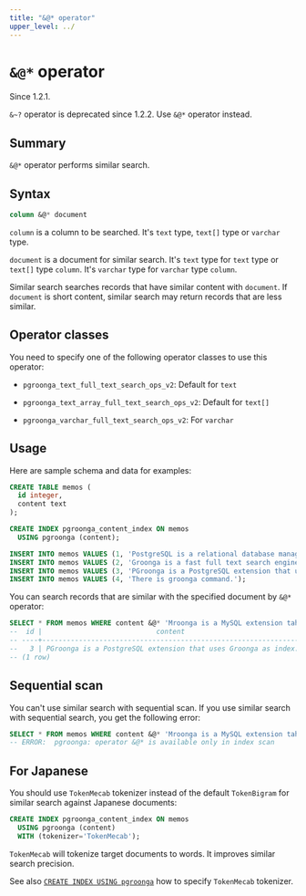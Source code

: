 ```yaml
---
title: "&@* operator"
upper_level: ../
---
```


# `&@*` operator

Since 1.2.1.

`&~?` operator is deprecated since 1.2.2. Use `&@*` operator instead.

## Summary

`&@*` operator performs similar search.

## Syntax

```sql
column &@* document
```

`column` is a column to be searched. It's `text` type, `text[]` type or `varchar` type.

`document` is a document for similar search. It's `text` type for `text` type or `text[]` type `column`. It's `varchar` type for `varchar` type `column`.

Similar search searches records that have similar content with `document`. If `document` is short content, similar search may return records that are less similar.

## Operator classes

You need to specify one of the following operator classes to use this operator:

  * `pgroonga_text_full_text_search_ops_v2`: Default for `text`

  * `pgroonga_text_array_full_text_search_ops_v2`: Default for `text[]`

  * `pgroonga_varchar_full_text_search_ops_v2`: For `varchar`

## Usage

Here are sample schema and data for examples:

```sql
CREATE TABLE memos (
  id integer,
  content text
);

CREATE INDEX pgroonga_content_index ON memos
  USING pgroonga (content);
```

```sql
INSERT INTO memos VALUES (1, 'PostgreSQL is a relational database management system.');
INSERT INTO memos VALUES (2, 'Groonga is a fast full text search engine that supports all languages.');
INSERT INTO memos VALUES (3, 'PGroonga is a PostgreSQL extension that uses Groonga as index.');
INSERT INTO memos VALUES (4, 'There is groonga command.');
```

You can search records that are similar with the specified document by `&@*` operator:

```sql
SELECT * FROM memos WHERE content &@* 'Mroonga is a MySQL extension taht uses Groonga';
--  id |                            content                             
-- ----+----------------------------------------------------------------
--   3 | PGroonga is a PostgreSQL extension that uses Groonga as index.
-- (1 row)
```

## Sequential scan

You can't use similar search with sequential scan. If you use similar search with sequential search, you get the following error:

```sql
SELECT * FROM memos WHERE content &@* 'Mroonga is a MySQL extension taht uses Groonga';
-- ERROR:  pgroonga: operator &@* is available only in index scan
```

## For Japanese

You should use `TokenMecab` tokenizer instead of the default `TokenBigram` for similar search against Japanese documents:

```sql
CREATE INDEX pgroonga_content_index ON memos
  USING pgroonga (content)
  WITH (tokenizer='TokenMecab');
```

`TokenMecab` will tokenize target documents to words. It improves similar search precision.

See also [`CREATE INDEX USING pgroonga`][create-index-using-pgroonga] how to specify `TokenMecab` tokenizer.

[create-index-using-pgroonga]:../create-index-using-pgroonga.html

